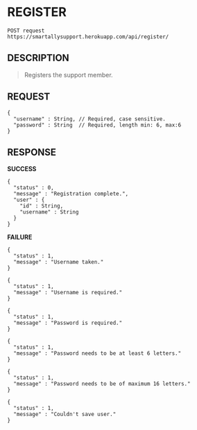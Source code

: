 REGISTER
==

```
POST request
https://smartallysupport.herokuapp.com/api/register/
```

DESCRIPTION
--

>Registers the support member.

REQUEST
--

```
{
  "username" : String, // Required, case sensitive.
  "password" : String  // Required, length min: 6, max:6
}
```

RESPONSE
--

**SUCCESS**

```
{
  "status" : 0,
  "message" : "Registration complete.",
  "user" : {
    "id" : String,
    "username" : String
  }
}
```

**FAILURE**

```
{
  "status" : 1,
  "message" : "Username taken."
}
```

```
{
  "status" : 1,
  "message" : "Username is required."
}
```

```
{
  "status" : 1,
  "message" : "Password is required."
}
```

```
{
  "status" : 1,
  "message" : "Password needs to be at least 6 letters."
}
```

```
{
  "status" : 1,
  "message" : "Password needs to be of maximum 16 letters."
}
```

```
{
  "status" : 1,
  "message" : "Couldn't save user."
}
```
